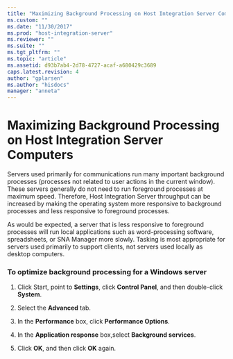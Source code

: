 ```yaml
---
title: "Maximizing Background Processing on Host Integration Server Computers1 | Microsoft Docs"
ms.custom: ""
ms.date: "11/30/2017"
ms.prod: "host-integration-server"
ms.reviewer: ""
ms.suite: ""
ms.tgt_pltfrm: ""
ms.topic: "article"
ms.assetid: d93b7ab4-2d78-4727-acaf-a680429c3689
caps.latest.revision: 4
author: "gplarsen"
ms.author: "hisdocs"
manager: "anneta"
---
```

# Maximizing Background Processing on Host Integration Server Computers
Servers used primarily for communications run many important background processes (processes not related to user actions in the current window). These servers generally do not need to run foreground processes at maximum speed. Therefore, Host Integration Server throughput can be increased by making the operating system more responsive to background processes and less responsive to foreground processes.  
  
 As would be expected, a server that is less responsive to foreground processes will run local applications such as word-processing software, spreadsheets, or SNA Manager more slowly. Tasking is most appropriate for servers used primarily to support clients, not servers used locally as desktop computers.  
  
### To optimize background processing for a Windows server  
  
1.  Click Start, point to **Settings**, click **Control Panel**, and then double-click **System**.  
  
2.  Select the **Advanced** tab.  
  
3.  In the **Performance** box, click **Performance Options**.  
  
4.  In the **Application response** box,select **Background services**.  
  
5.  Click **OK**, and then click **OK** again.